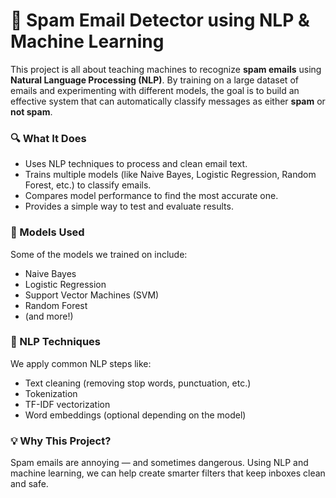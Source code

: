 # 📧 Spam Email Detector using NLP & Machine Learning

This project is all about teaching machines to recognize **spam emails** using **Natural Language Processing (NLP)**. By training on a large dataset of emails and experimenting with different models, the goal is to build an effective system that can automatically classify messages as either **spam** or **not spam**.

### 🔍 What It Does

* Uses NLP techniques to process and clean email text.
* Trains multiple models (like Naive Bayes, Logistic Regression, Random Forest, etc.) to classify emails.
* Compares model performance to find the most accurate one.
* Provides a simple way to test and evaluate results.

### 🤖 Models Used

Some of the models we trained on include:

* Naive Bayes
* Logistic Regression
* Support Vector Machines (SVM)
* Random Forest
* (and more!)

### 🧠 NLP Techniques

We apply common NLP steps like:

* Text cleaning (removing stop words, punctuation, etc.)
* Tokenization
* TF-IDF vectorization
* Word embeddings (optional depending on the model)


### 💡 Why This Project?

Spam emails are annoying — and sometimes dangerous. Using NLP and machine learning, we can help create smarter filters that keep inboxes clean and safe.


